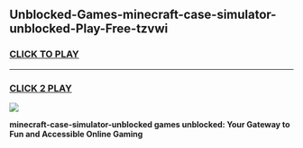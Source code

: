 
## Unblocked-Games-minecraft-case-simulator-unblocked-Play-Free-tzvwi
<h3>
<a href="https://premium76.site?title=minecraft-case-simulator-unblocked&ref=19M">CLICK TO PLAY</a></h3>
<hr>

<h3>
<a href="https://premium76.site?title=minecraft-case-simulator-unblocked&ref=19M">CLICK 2 PLAY</a>
  
</h3>

<a href="https://premium76.site?title=minecraft-case-simulator-unblocked&ref=19M"><img src="https://clearcache.store/games.png"></a>


**minecraft-case-simulator-unblocked games unblocked: Your Gateway to Fun and Accessible Online Gaming**
